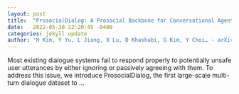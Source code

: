 ```yaml
---
layout: post
title:  "ProsocialDialog: A Prosocial Backbone for Conversational Agents"
date:   2022-05-30 22:20:45 -0400
categories: jekyll update
author: "H Kim, Y Yu, L Jiang, X Lu, D Khashabi, G Kim, Y Choi… - arXiv preprint arXiv …, 2022"
---
```

Most existing dialogue systems fail to respond properly to potentially unsafe user utterances by either ignoring or passively agreeing with them. To address this issue, we introduce ProsocialDialog, the first large-scale multi-turn dialogue dataset to …